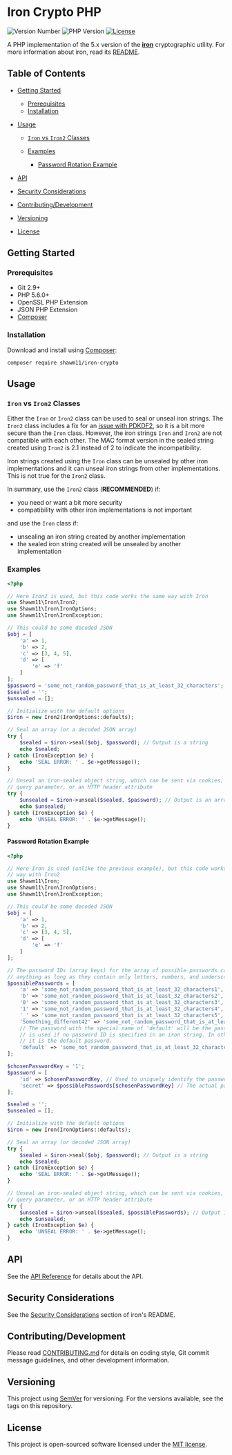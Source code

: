 Iron Crypto PHP
===============

![Version Number](https://img.shields.io/packagist/v/shawm11/iron-crypto.svg)
![PHP Version](https://img.shields.io/packagist/php-v/shawm11/iron-crypto.svg)
[![License](https://img.shields.io/github/license/shawm11/iron-crypto-php.svg)](LICENSE.md)

A PHP implementation of the 5.x version of the [**iron**](https://github.com/hueniverse/iron)
cryptographic utility. For more information about iron, read its
[README](https://github.com/hueniverse/iron/blob/master/README.md).

Table of Contents
-----------------

-   [Getting Started](#getting-started)
    - [Prerequisites](#prerequisites)
    - [Installation](#installation)

-   [Usage](#usage)
    -   [`Iron` vs `Iron2` Classes](#iron-vs-iron2-classes)

    -   [Examples](#examples)
        - [Password Rotation Example](#password-rotation-example)

-   [API](#api)

-   [Security Considerations](#security-considerations)

-   [Contributing/Development](#contributingdevelopment)

-   [Versioning](#versioning)

-   [License](#license)

Getting Started
---------------

### Prerequisites

- Git 2.9+
- PHP 5.6.0+
- OpenSSL PHP Extension
- JSON PHP Extension
- [Composer](https://getcomposer.org/)

### Installation

Download and install using [Composer](https://getcomposer.org/):

```shell
composer require shawm11/iron-crypto
```

Usage
-----

### `Iron` vs `Iron2` Classes

Either the `Iron` or `Iron2` class can be used to seal or unseal iron strings.
The `Iron2` class includes a fix for an [issue with PDKDF2](https://github.com/hueniverse/iron/issues/55),
so it is a bit more secure than the `Iron` class. However, the iron strings
`Iron` and `Iron2` are not compatible with each other. The MAC format version in
the sealed string created using `Iron2` is 2.1 instead of 2 to indicate the
incompatibility.

Iron strings created using the `Iron` class can be unsealed by other iron
implementations and it can unseal iron strings from other implementations. This
is not true for the `Iron2` class.

In summary, use the `Iron2` class (**RECOMMENDED**) if:

- you need or want a bit more security
- compatibility with other iron implementations is not important

and use the `Iron` class if:

- unsealing an iron string created by another implementation
- the sealed iron string created will be unsealed by another implementation

### Examples

```php
<?php

// Here Iron2 is used, but this code works the same way with Iron
use Shawm11\Iron\Iron2;
use Shawm11\Iron\IronOptions;
use Shawm11\Iron\IronException;

// This could be some decoded JSON
$obj = [
    'a' => 1,
    'b' => 2,
    'c' => [3, 4, 5],
    'd' => [
        'e' => 'f'
    ]
];
$password = 'some_not_random_password_that_is_at_least_32_characters';
$sealed = '';
$unsealed = [];

// Initialize with the default options
$iron = new Iron2(IronOptions::defaults);

// Seal an array (or a decoded JSON array)
try {
    $sealed = $iron->seal($obj, $password); // Output is a string
    echo $sealed;
} catch (IronException $e) {
    echo 'SEAL ERROR: ' . $e->getMessage();
}

// Unseal an iron-sealed object string, which can be sent via cookies, a URI
// query parameter, or an HTTP header attribute
try {
    $unsealed = $iron->unseal($sealed, $password); // Output is an array
    echo $unsealed;
} catch (IronException $e) {
    echo 'UNSEAL ERROR: ' . $e->getMessage();
}
```

#### Password Rotation Example

```php
<?php

// Here Iron is used (unlike the previous example), but this code works the same
// way with Iron2
use Shawm11\Iron;
use Shawm11\Iron\IronOptions;
use Shawm11\Iron\IronException;

// This could be some decoded JSON
$obj = [
    'a' => 1,
    'b' => 2,
    'c' => [3, 4, 5],
    'd' => [
        'e' => 'f'
    ]
];

// The password IDs (array keys) for the array of possible passwords can be
// anything as long as they contain only letters, numbers, and underscores.
$possiblePasswords = [
    'a' => 'some_not_random_password_that_is_at_least_32_characters1',
    'b' => 'some_not_random_password_that_is_at_least_32_characters2',
    '0' => 'some_not_random_password_that_is_at_least_32_characters3',
    '1' => 'some_not_random_password_that_is_at_least_32_characters4',
    '_' => 'some_not_random_password_that_is_at_least_32_characters5',
    'Something_different42' => 'some_not_random_password_that_is_at_least_32_characters6',
    // The password with the special name of 'default' will be the password that
    // is used if no password ID is specified in an iron string. In other words,
	// it is the default password.
    'default' => 'some_not_random_password_that_is_at_least_32_characters'
];

$chosenPasswordKey = '1';
$password = [
    'id' => $chosenPasswordKey, // Used to uniquely identify the password
    'secret' => $possiblePasswords[$chosenPasswordKey] // The actual password
];

$sealed = '';
$unsealed = [];

// Initialize with the default options
$iron = new Iron(IronOptions::defaults);

// Seal an array (or decoded JSON array)
try {
    $sealed = $iron->seal($obj, $password); // Output is a string
    echo $sealed;
} catch (IronException $e) {
    echo 'SEAL ERROR: ' . $e->getMessage();
}

// Unseal an iron-sealed object string, which can be sent via cookies, a URI
// query parameter, or an HTTP header attribute
try {
    $unsealed = $iron->unseal($sealed, $possiblePasswords); // Output is an array
    echo $unsealed;
} catch (IronException $e) {
    echo 'UNSEAL ERROR: ' . $e->getMessage();
}
```

API
---

See the [API Reference](docs/api-reference.md) for details about the API.

Security Considerations
-----------------------

See the [Security Considerations](https://github.com/hueniverse/iron#security-considerations)
section of iron's README.

Contributing/Development
------------------------

Please read [CONTRIBUTING.md](CONTRIBUTING.md) for details on coding style, Git
commit message guidelines, and other development information.

Versioning
----------

This project using [SemVer](http://semver.org/) for versioning. For the versions
available, see the tags on this repository.

License
-------

This project is open-sourced software licensed under the
[MIT license](https://opensource.org/licenses/MIT).
